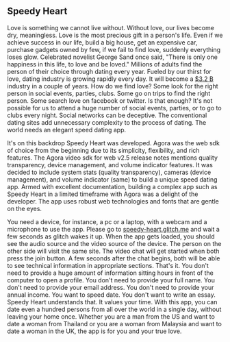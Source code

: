 ## Speedy Heart
Love is something we cannot live without. Without love, our lives become dry, meaningless. Love is the most precious gift in a person's life. Even if we achieve success in our life, build a big house, get an expensive car, purchase gadgets owned by few, if we fail to find love, suddenly everything loses glow. Celebrated novelist George Sand once said, "There is only one happiness in this life, to love and be loved." Millions of adults find the person of their choice through dating every year. Fueled by our thirst for love, dating industry is growing rapidly every day. It will become a [$3.2 B](https://blog.marketresearch.com/american-singles-fuel-the-2.5-billion-dating-market) industry in a couple of years. How do we find love? Some look for the right person in social events, parties, clubs. Some go on trips to find the right person. Some search love on facebook or twitter. Is that enough? It's not possible for us to attend a huge number of social events, parties, or to go to clubs every night. Social networks can be deceptive. The conventional dating sites add unnecessary complexity to the process of dating. The world needs an elegant speed dating app.

It's on this backdrop Speedy Heart was developed. Agora was the web sdk of choice from the beginning due to its simplicity, flexibility, and rich features. The Agora video sdk for web v2.5 release notes mentions quality transparency, device management, and volume indicator features. It was decided to include system stats (quality transparency), cameras (device management), and volume indicator (same) to build a unique speed dating app. Armed with excellent documentation, building a complex app such as Speedy Heart in a limited timeframe with Agora was a delight of the developer. The app uses robust web technologies and fonts that are gentle on the eyes.

You need a device, for instance, a pc or a laptop, with a webcam and a microphone to use the app. Please go to [speedy-heart.glitch.me](https://speedy-heart.glitch.me) and wait a few seconds as glitch wakes it up. When the app gets loaded, you should see the audio source and the video source of the device. The person on the other side will visit the same site. The video chat will get started when both press the join button. A few seconds after the chat begins, both will be able to see technical information in appropriate sections. That's it. You don't need to provide a huge amount of information sitting hours in front of the computer to open a profile. You don't need to provide your full name. You don't need to provide your email address. You don't need to provide your annual income. You want to speed date. You don't want to write an essay. Speedy Heart understands that. It values your time. With this app, you can date even a hundred persons from all over the world in a single day, without leaving your home once. Whether you are a man from the US and want to date a woman from Thailand or you are a woman from Malaysia and want to date a woman in the UK, the app is for you and your true love.
